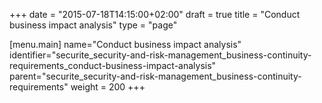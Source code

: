 +++
date = "2015-07-18T14:15:00+02:00"
draft = true
title = "Conduct business impact analysis"
type = "page"

[menu.main]
name="Conduct business impact analysis"
identifier="securite_security-and-risk-management_business-continuity-requirements_conduct-business-impact-analysis"
parent="securite_security-and-risk-management_business-continuity-requirements"
weight = 200
+++